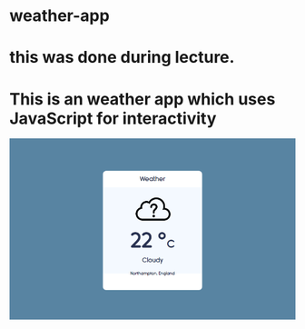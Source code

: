 # weather-app

# this was done during lecture.

# This is an weather app which uses JavaScript for interactivity

![alt text](https://github.com/rezaulhreza/weather-app/blob/master/weather.png)
